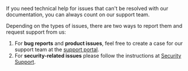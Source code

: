 If you need technical help for issues that can't be resolved with our documentation, you can always count on our support team.

Depending on the types of issues, there are two ways to report them and request support from us:

1. For **bug reports** and **product issues**, feel free to create a case for our support team at the [support portal](https://support.spryker.com).
2. For **security-related issues** please follow the instructions at [Security Support](https://documentation.spryker.com/docs/en/security-support).